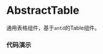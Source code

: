 # AbstractTable

通用表格组件，基于`antd`的Table组件。

### 代码演示

<AppCodebox 
  console="true"
  src="src/abstract-table/demo/index" 
  title="基本用法" 
  desc="配置一个带搜索条件，操作按钮的表格。" 
/>

<AppCodebox 
  console="true"
  src="src/abstract-table/demo/index.button" 
  title="按钮详解" 
  desc="按钮支持，行内，顶部，单选，多选等功能。" 
/>

<AppCodebox 
  console="true"
  src="src/abstract-table/demo/index.columns" 
  title="列配置详解" 
  desc="列支持，格式化，外键，枚举以及默认等展示风格，当然也可以通过render函数进行完全自定义。" 
/>

<AppCodebox 
  console="true"
  src="src/abstract-table/demo/index.filter" 
  title="分组过滤" 
  desc="通过配置filters属性，可以为表格组件配置一个分组tab,切换不同分组可以进行不同查询。" 
/>

<AppCodebox 
  console="true"
  src="src/abstract-table/demo/index.sort" 
  title="列排序" 
  desc="通过设置column.sort来设置该列进行排序" 
/>

<AppCodebox 
  console="true"
  src="src/abstract-table/demo/index.select" 
  title="选择表格" 
  desc="通过设置select属性，可以让表格进入选择模式，选择后会触发onSelectRows事件,实际业务场景推荐使用AbstractTablePicker" 
/>